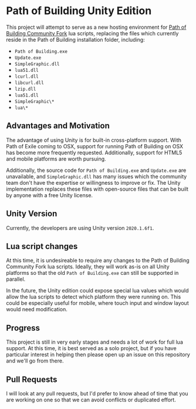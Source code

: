 # Path of Building Unity Edition

This project will attempt to serve as a new hosting environment for [Path of Building Community Fork](https://github.com/PathOfBuildingCommunity/PathOfBuilding) lua scripts, replacing the files which currently reside in the Path of Building installation folder, including:
 * `Path of Building.exe`
 * `Update.exe`
 * `SimpleGraphic.dll`
 * `lua51.dll`
 * `lcurl.dll`
 * `libcurl.dll`
 * `lzip.dll`
 * `lua51.dll`
 * `SimpleGraphic\*`
 * `lua\*`

## Advantages and Motivation

The advantage of using Unity is for built-in cross-platform support. With Path of Exile coming to OSX, support for running Path of Building on OSX has become more frequently requested. Additionally, support for HTML5 and mobile platforms are worth pursuing.

Additionally, the source code for `Path of Building.exe` and `Update.exe` are unavailable, and `SimpleGraphic.dll` has many issues which the community team don't have the expertise or willingness to improve or fix. The Unity implementation replaces these files with open-source files that can be built by anyone with a free Unity license.

## Unity Version

Currently, the developers are using Unity version `2020.1.6f1`.

## Lua script changes

At this time, it is undesireable to require any changes to the Path of Building Community Fork lua scripts. Ideally, they will work as-is on all Unity platforms so that the old `Path of Building.exe` can still be supported in parallel.

In the future, the Unity edition could expose special lua values which would allow the lua scripts to detect which platform they were running on. This could be especially useful for mobile, where touch input and window layout would need modification.

## Progress

This project is still in very early stages and needs a lot of work for full lua support. At this time, it is best served as a solo project, but if you have particular interest in helping then please open up an issue on this repository and we'll go from there.

## Pull Requests

I will look at any pull requests, but I'd prefer to know ahead of time that you are working on one so that we can avoid conflicts or duplicated effort.

